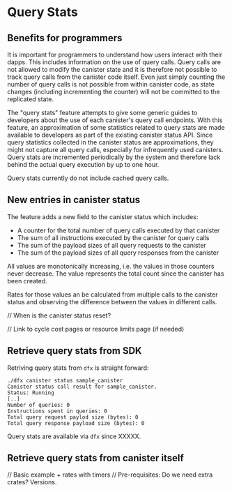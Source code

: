 # Query Stats

## Benefits for programmers

It is important for programmers to understand how users interact with their dapps.
This includes information on the use of query calls.
Query calls are not allowed to modify the canister state and it is therefore not possible to track query calls from the canister code itself.
Even just simply counting the number of query calls is not possible from within canister code, as state changes (including incrementing the counter) will not be committed to the replicated state.

The "query stats" feature attempts to give some generic guides to developers about the use of each canister's query call endpoints.
With this feature, an approximation of some statistics related to query stats are made available to developers as part of the existing canister status API.
Since query statistics collected in the canister status are approximations, they might not capture all query calls, especially for infrequently used canisters.
Query stats are incremented periodically by the system and therefore lack behind the actual query execution by up to one hour.

Query stats currently do not include cached query calls. 

## New entries in canister status

The feature adds a new field to the canister status which includes:

 - A counter for the total number of query calls executed by that canister
 - The sum of all instructions executed by the canister for query calls
 - The sum of the payload sizes of all query requests to the canister
 - The sum of the payload sizes of all query responses from the canister

All values are monotonically increasing, i.e. the values in those counters never decrease.
The value represents the total count since the canister has been created.

Rates for those values an be calculated from multiple calls to the canister status and observing the difference between the values in different calls.

// When is the canister status reset?

// Link to cycle cost pages or resource limits page (if needed)

## Retrieve query stats from SDK

Retriving query stats from `dfx` is straight forward:

```
./dfx canister status sample_canister
Canister status call result for sample_canister.
Status: Running
[..]
Number of queries: 0
Instructions spent in queries: 0
Total query request paylod size (bytes): 0
Total query response payload size (bytes): 0
```

Query stats are available via `dfx` since XXXXX.


## Retrieve query stats from canister itself
// Basic example + rates with timers
// Pre-requisites: Do we need extra crates? Versions.